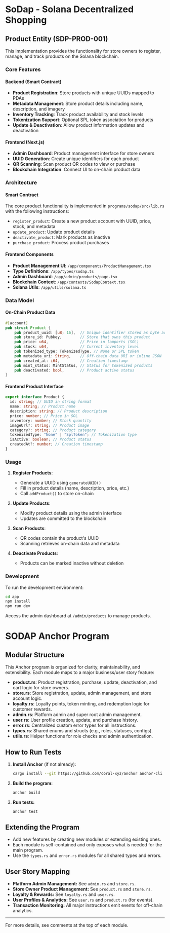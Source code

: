 # SoDap - Solana Decentralized Shopping

## Product Entity (SDP-PROD-001)

This implementation provides the functionality for store owners to register, manage, and track products on the Solana blockchain.

### Core Features

#### Backend (Smart Contract)

- **Product Registration**: Store products with unique UUIDs mapped to PDAs
- **Metadata Management**: Store product details including name, description, and imagery
- **Inventory Tracking**: Track product availability and stock levels
- **Tokenization Support**: Optional SPL token association for products
- **Update & Deactivation**: Allow product information updates and deactivation

#### Frontend (Next.js)

- **Admin Dashboard**: Product management interface for store owners
- **UUID Generation**: Create unique identifiers for each product
- **QR Scanning**: Scan product QR codes to view or purchase
- **Blockchain Integration**: Connect UI to on-chain product data

### Architecture

#### Smart Contract

The core product functionality is implemented in `programs/sodap/src/lib.rs` with the following instructions:

- `register_product`: Create a new product account with UUID, price, stock, and metadata
- `update_product`: Update product details
- `deactivate_product`: Mark products as inactive
- `purchase_product`: Process product purchases

#### Frontend Components

- **Product Management UI**: `/app/components/ProductManagement.tsx`
- **Type Definitions**: `/app/types/sodap.ts`
- **Admin Dashboard**: `/app/admin/products/page.tsx`
- **Blockchain Context**: `/app/contexts/SodapContext.tsx`
- **Solana Utils**: `/app/utils/solana.ts`

### Data Model

#### On-Chain Product Data

```rust
#[account]
pub struct Product {
    pub product_uuid: [u8; 16],  // Unique identifier stored as byte array
    pub store_id: Pubkey,        // Store that owns this product
    pub price: u64,              // Price in lamports (SOL)
    pub stock: u64,              // Current inventory level
    pub tokenized_type: TokenizedType, // None or SPL token
    pub metadata_uri: String,    // Off-chain data URI or inline JSON
    pub created_at: i64,         // Creation timestamp
    pub mint_status: MintStatus, // Status for tokenized products
    pub deactivated: bool,       // Product active status
}
```

#### Frontend Product Interface

```typescript
export interface Product {
  id: string; // UUID in string format
  name: string; // Product name
  description: string; // Product description
  price: number; // Price in SOL
  inventory: number; // Stock quantity
  imageUrl?: string; // Product image
  category?: string; // Product category
  tokenizedType: "None" | "SplToken"; // Tokenization type
  isActive: boolean; // Product status
  createdAt?: number; // Creation timestamp
}
```

### Usage

1. **Register Products**:

   - Generate a UUID using `generateUUID()`
   - Fill in product details (name, description, price, etc.)
   - Call `addProduct()` to store on-chain

2. **Update Products**:

   - Modify product details using the admin interface
   - Updates are committed to the blockchain

3. **Scan Products**:

   - QR codes contain the product's UUID
   - Scanning retrieves on-chain data and metadata

4. **Deactivate Products**:
   - Products can be marked inactive without deletion

### Development

To run the development environment:

```bash
cd app
npm install
npm run dev
```

Access the admin dashboard at `/admin/products` to manage products.

# SODAP Anchor Program

## Modular Structure

This Anchor program is organized for clarity, maintainability, and extensibility. Each module maps to a major business/user story feature:

- **product.rs**: Product registration, purchase, update, deactivation, and cart logic for store owners.
- **store.rs**: Store registration, update, admin management, and store account logic.
- **loyalty.rs**: Loyalty points, token minting, and redemption logic for customer rewards.
- **admin.rs**: Platform admin and super root admin management.
- **user.rs**: User profile creation, update, and purchase history.
- **error.rs**: Centralized custom error types for all instructions.
- **types.rs**: Shared enums and structs (e.g., roles, statuses, configs).
- **utils.rs**: Helper functions for role checks and admin authentication.

## How to Run Tests

1. **Install Anchor** (if not already):
   ```sh
   cargo install --git https://github.com/coral-xyz/anchor anchor-cli --locked
   ```
2. **Build the program:**
   ```sh
   anchor build
   ```
3. **Run tests:**
   ```sh
   anchor test
   ```

## Extending the Program

- Add new features by creating new modules or extending existing ones.
- Each module is self-contained and only exposes what is needed for the main program.
- Use the `types.rs` and `error.rs` modules for all shared types and errors.

## User Story Mapping

- **Platform Admin Management:** See `admin.rs` and `store.rs`.
- **Store Owner Product Management:** See `product.rs` and `store.rs`.
- **Loyalty & Rewards:** See `loyalty.rs` and `user.rs`.
- **User Profiles & Analytics:** See `user.rs` and `product.rs` (for events).
- **Transaction Monitoring:** All major instructions emit events for off-chain analytics.

---

For more details, see comments at the top of each module.
